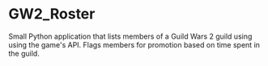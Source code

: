# GW2_Roster
Small Python application that lists members of a Guild Wars 2 guild using using the game's API. Flags members for promotion based on time spent in the guild.

